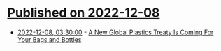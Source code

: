 # [Published on 2022-12-08](index.md)

* [2022-12-08, 03:30:00](https://news.slashdot.org/story/22/12/07/2240248/a-new-global-plastics-treaty-is-coming-for-your-bags-and-bottles?utm_source=rss1.0mainlinkanon&utm_medium=feed) - [A New Global Plastics Treaty Is Coming For Your Bags and Bottles](https://news.slashdot.org/story/22/12/07/2240248/a-new-global-plastics-treaty-is-coming-for-your-bags-and-bottles?utm_source=rss1.0mainlinkanon&utm_medium=feed)
